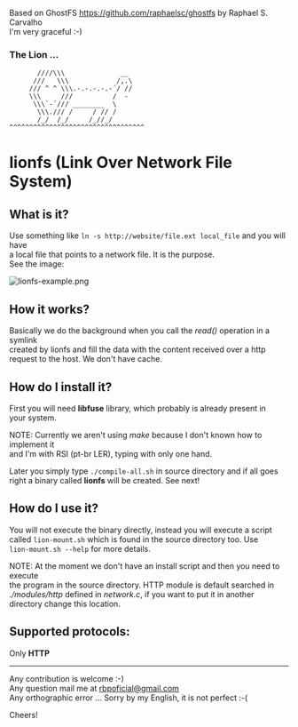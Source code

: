 Based on GhostFS https://github.com/raphaelsc/ghostfs by Raphael S. Carvalho
<br>
I'm very graceful :-)

### The Lion ...
```
       ////\\\              __
      ///   \\\            /,.\
     /// ^ ^ \\\.-.-.-.-.-´/ //
     \\\     ///          /  -
      \\\`-´/// ________  \
       \\\./// /     / // /
       /_/  /_/     /_//_/
^^^^^^^^^^^^^^^^^^^^^^^^^^^^^^^^^^
```
# lionfs (Link Over Network File System)

## What is it?

Use something like `ln -s http://website/file.ext local_file` and you will have
<br>
a local file that points to a network file. It is the purpose.
<br>
See the image:

![lionfs-example.png](https://ricardobiehl.github.io/images/lionfs-example.png)

## How it works?

Basically we do the background when you call the *read()* operation in a symlink
<br>
created by lionfs and fill the data with the content received over a http
<br>
request to the host. We don't have cache.

## How do I install it?

First you will need **libfuse** library, which probably is already present in
<br>
your system.

NOTE: Currently we aren't using *make* because I don't known how to implement it
<br>
and I'm with RSI (pt-br LER), typing with only one hand.

Later you simply type `./compile-all.sh` in source directory and if all goes
<br>
right a binary called **lionfs** will be created. See next!

## How do I use it?

You will not execute the binary directly, instead you will execute a script
<br>
called `lion-mount.sh` which is found in the source directory too. Use
<br>
`lion-mount.sh --help` for more details.

NOTE: At the moment we don't have an install script and then you need to execute
<br>
the program in the source directory. HTTP module is default searched in
<br>
*./modules/http* defined in *network.c*, if you want to put it in another
<br>
directory change this location.

## Supported protocols:

Only **HTTP**

----------

Any contribution is welcome :-)
<br>
Any question mail me at <rbpoficial@gmail.com>
<br>
Any orthographic error ... Sorry by my English, it is not perfect :-(

Cheers!
